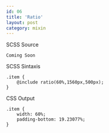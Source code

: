 ```yaml
---
id: 06
title: 'Ratio'
layout: post
category: mixin
---
```


SCSS Source

    Coming Soon

SCSS Sintaxis

    .item {
        @include ratio(60%,1560px,500px);
    }

CSS Output

    .item {
        width: 60%;
        padding-bottom: 19.23077%;
    }
